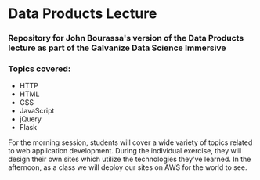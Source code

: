 # Data Products Lecture

### Repository for John Bourassa's version of the Data Products lecture as part of the Galvanize Data Science Immersive

### Topics covered:

* HTTP
* HTML
* CSS
* JavaScript
* jQuery
* Flask

For the morning session, students will cover a wide variety of topics related to web application development.  During the individual exercise, they will design their own sites which utilize the technologies they've learned.  In the afternoon, as a class we will deploy our sites on AWS for the world to see.
